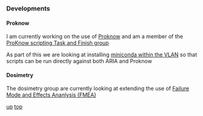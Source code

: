 ### Developments

#### Proknow
I am currently working on the use of [Proknow](../proknow/README.md) and am a member of the [ProKnow scripting Task and Finish group](https://github.com/nhs-proknow)

As part of this we are looking at installing [miniconda within the VLAN](../proknow/conda_in_the_vlan.md) so that scripts can be run directly against both ARIA and Proknow

#### Dosimetry
The dosimetry group are currently looking at extending the use of [Failure Mode and Effects Ananlysis (FMEA)](./FMEA/README.md) 


[up](README.md)
[top](../README.md)
